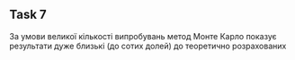 ## Task 7
За умови великої кількості випробувань метод Монте Карло показує результати дуже близькі (до сотих долей) до теоретично розрахованих